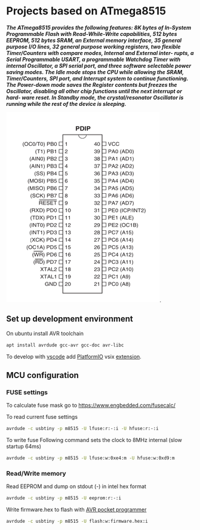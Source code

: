 # Projects based on ATmega8515

***The ATmega8515 provides the following features: 8K bytes of In-System Programmable
Flash with Read-While-Write capabilities, 512 bytes EEPROM, 512 bytes SRAM, an
External memory interface, 35 general purpose I/O lines, 32 general purpose working
registers, two flexible Timer/Counters with compare modes, Internal and External inter-
rupts, a Serial Programmable USART, a programmable Watchdog Timer with internal
Oscillator, a SPI serial port, and three software selectable power saving modes. The Idle
mode stops the CPU while allowing the SRAM, Timer/Counters, SPI port, and Interrupt
system to continue functioning. The Power-down mode saves the Register contents but
freezes the Oscillator, disabling all other chip functions until the next interrupt or hard-
ware reset. In Standby mode, the crystal/resonator Oscillator is running while the rest of
the device is sleeping.***

![ATmega8515 pin layout](./atmega8515.png "ATmega8515 pin layout DIP40").

## Set up development environment

On ubuntu install AVR toolchain

```bash
apt install avrdude gcc-avr gcc-doc avr-libc
```

To develop with [vscode](https://code.visualstudio.com/) add [PlatformIO](https://platformio.org
) vsix [extension](https://marketplace.visualstudio.com/items?itemName=platformio.platformio-ide).

## MCU configuration

### FUSE settings

To calculate fuse mask go to https://www.engbedded.com/fusecalc/

To read current fuse settings

```bash
avrdude -c usbtiny -p m8515 -U lfuse:r:-:i -U hfuse:r:-:i
```

To write fuse
Following command sets the clock to 8MHz internal (slow startup 64ms)

```bash
avrdude -c usbtiny -p m8515 -U lfuse:w:0xe4:m -U hfuse:w:0xd9:m
```

### Read/Write memory

Read EEPROM and dump on stdout (-) in intel hex format

```bash
avrdude -c usbtiny -p m8515 -U eeprom:r:-:i 
```

Write firmware.hex to flash with [AVR pocket programmer](https://www.sparkfun.com/products/9825)

```bash
avrdude -c usbtiny -p m8515 -U flash:w:firmware.hex:i 
```
